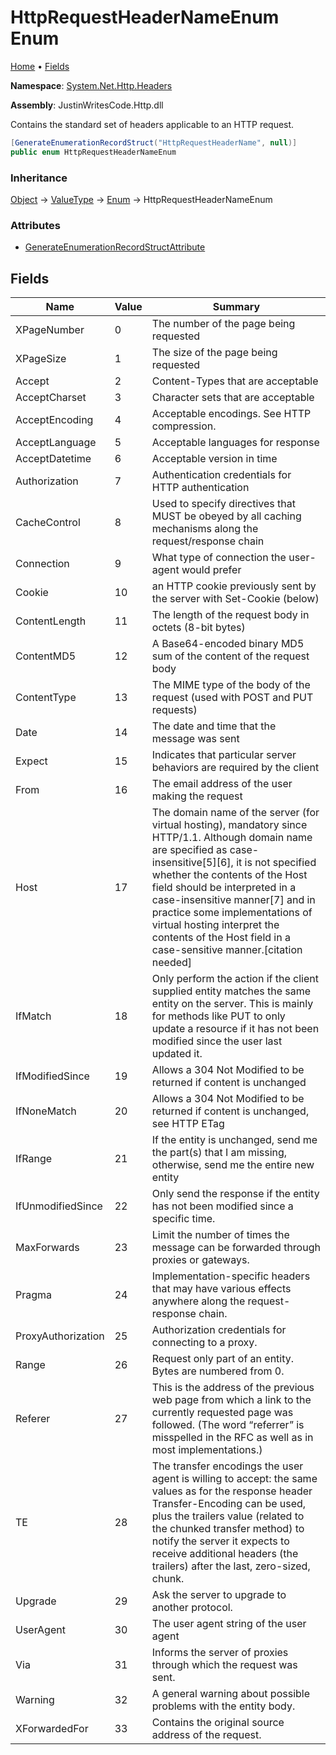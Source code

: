 # HttpRequestHeaderNameEnum Enum

[Home](../../../README.md) &#x2022; [Fields](#fields)

**Namespace**: [System.Net.Http.Headers](../README.md)

**Assembly**: JustinWritesCode\.Http\.dll

  
Contains the standard set of headers applicable to an HTTP request\.

```csharp
[GenerateEnumerationRecordStruct("HttpRequestHeaderName", null)]
public enum HttpRequestHeaderNameEnum
```

### Inheritance

[Object](https://docs.microsoft.com/en-us/dotnet/api/system.object) &#x2192; [ValueType](https://docs.microsoft.com/en-us/dotnet/api/system.valuetype) &#x2192; [Enum](https://docs.microsoft.com/en-us/dotnet/api/system.enum) &#x2192; HttpRequestHeaderNameEnum

### Attributes

* [GenerateEnumerationRecordStructAttribute](../../../Global/GenerateEnumerationRecordStructAttribute/README.md)

## Fields

| Name | Value | Summary |
| ---- | ----- | ------- |
| XPageNumber | 0 | The number of the page being requested |
| XPageSize | 1 | The size of the page being requested |
| Accept | 2 | Content\-Types that are acceptable |
| AcceptCharset | 3 | Character sets that are acceptable |
| AcceptEncoding | 4 | Acceptable encodings\. See HTTP compression\. |
| AcceptLanguage | 5 | Acceptable languages for response |
| AcceptDatetime | 6 | Acceptable version in time |
| Authorization | 7 | Authentication credentials for HTTP authentication |
| CacheControl | 8 | Used to specify directives that MUST be obeyed by all caching mechanisms along the request/response chain |
| Connection | 9 | What type of connection the user\-agent would prefer |
| Cookie | 10 | an HTTP cookie previously sent by the server with Set\-Cookie \(below\) |
| ContentLength | 11 | The length of the request body in octets \(8\-bit bytes\) |
| ContentMD5 | 12 | A Base64\-encoded binary MD5 sum of the content of the request body |
| ContentType | 13 | The MIME type of the body of the request \(used with POST and PUT requests\) |
| Date | 14 | The date and time that the message was sent |
| Expect | 15 | Indicates that particular server behaviors are required by the client |
| From | 16 | The email address of the user making the request |
| Host | 17 | The domain name of the server \(for virtual hosting\), mandatory since HTTP/1\.1\. Although domain name are specified as case\-insensitive\[5\]\[6\], it is not specified whether the contents of the Host field should be interpreted in a case\-insensitive manner\[7\] and in practice some implementations of virtual hosting interpret the contents of the Host field in a case\-sensitive manner\.\[citation needed\] |
| IfMatch | 18 | Only perform the action if the client supplied entity matches the same entity on the server\. This is mainly for methods like PUT to only update a resource if it has not been modified since the user last updated it\. |
| IfModifiedSince | 19 | Allows a 304 Not Modified to be returned if content is unchanged |
| IfNoneMatch | 20 | Allows a 304 Not Modified to be returned if content is unchanged, see HTTP ETag |
| IfRange | 21 | If the entity is unchanged, send me the part\(s\) that I am missing, otherwise, send me the entire new entity |
| IfUnmodifiedSince | 22 | Only send the response if the entity has not been modified since a specific time\. |
| MaxForwards | 23 | Limit the number of times the message can be forwarded through proxies or gateways\. |
| Pragma | 24 | Implementation\-specific headers that may have various effects anywhere along the request\-response chain\. |
| ProxyAuthorization | 25 | Authorization credentials for connecting to a proxy\. |
| Range | 26 | Request only part of an entity\. Bytes are numbered from 0\. |
| Referer | 27 | This is the address of the previous web page from which a link to the currently requested page was followed\. \(The word “referrer” is misspelled in the RFC as well as in most implementations\.\) |
| TE | 28 | The transfer encodings the user agent is willing to accept: the same values as for the response header Transfer\-Encoding can be used, plus the trailers value \(related to the chunked transfer method\) to notify the server it expects to receive additional headers \(the trailers\) after the last, zero\-sized, chunk\. |
| Upgrade | 29 | Ask the server to upgrade to another protocol\. |
| UserAgent | 30 | The user agent string of the user agent |
| Via | 31 | Informs the server of proxies through which the request was sent\. |
| Warning | 32 | A general warning about possible problems with the entity body\. |
| XForwardedFor | 33 | Contains the original source address of the request\. |

